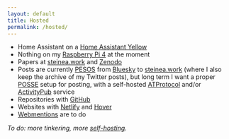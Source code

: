 ```yaml
---
layout: default
title: Hosted
permalink: /hosted/
---
```


* Home Assistant on a [Home Assistant Yellow](https://ameridroid.com/products/home-assistant-yellow)
* Nothing on my [Raspberry Pi 4](https://www.canakit.com/raspberry-pi-4-starter-kit.html) at the moment
* Papers at [steinea.work](https://steinea.work/) and [Zenodo](https://zenodo.org/search?q=metadata.creators.person_or_org.name%253A%22Stein%252C%20Eric%22)
* Posts are currently [PESOS](https://indieweb.org/PESOS) from [Bluesky](https://steinea.bsky.social/) to [steinea.work](https://steinea.work/posting/) (where I also keep the archive of my Twitter posts), but long term I want a proper [POSSE](https://indieweb.org/POSSE) setup for posting, with a self-hosted [ATProtocol](https://atproto.com/) and/or [ActivityPub](https://activitypub.rocks/) service
* Repositories with [GitHub](https://github.com/)
* Websites with [Netlify](https://www.netlify.com/) and [Hover](https://www.hover.com/)
* [Webmentions](https://indieweb.org/Webmention) are to do

*To do: more tinkering, more [self-hosting](https://kittsteiner.blog/self-hosting/).*
